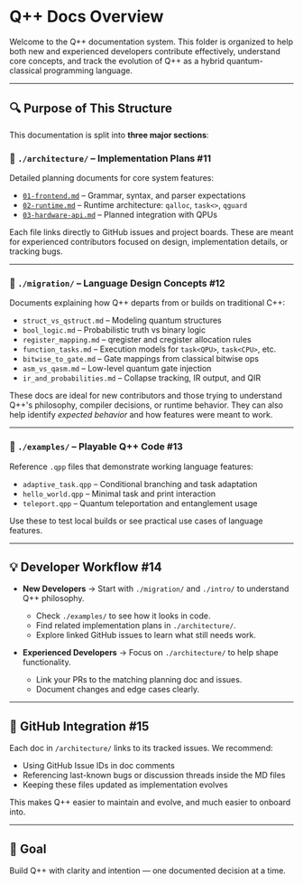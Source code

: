 # Q++ Docs Overview

Welcome to the Q++ documentation system. This folder is organized to help both new and experienced developers contribute effectively, understand core concepts, and track the evolution of Q++ as a hybrid quantum-classical programming language.

---

## 🔍 Purpose of This Structure

This documentation is split into **three major sections**:

### 📐 `./architecture/` – Implementation Plans #11
Detailed planning documents for core system features:
- [`01-frontend.md`](https://github.com/sefunmi4/qpp-lang/blob/main/docs/architecture/01-frontend.md#q-frontend-specification) – Grammar, syntax, and parser expectations
- [`02-runtime.md`](https://github.com/sefunmi4/qpp-lang/blob/main/docs/architecture/02-runtime.md) – Runtime architecture: `qalloc`, `task<>`, `qguard`
- [`03-hardware-api.md`](https://github.com/sefunmi4/qpp-lang/blob/main/docs/architecture/03-hardware-api.md) – Planned integration with QPUs

Each file links directly to GitHub issues and project boards. These are meant for experienced contributors focused on design, implementation details, or tracking bugs.

---

### 🧠 `./migration/` – Language Design Concepts #12
Documents explaining how Q++ departs from or builds on traditional C++:
- `struct_vs_qstruct.md` – Modeling quantum structures
- `bool_logic.md` – Probabilistic truth vs binary logic
- `register_mapping.md` – qregister and cregister allocation rules
- `function_tasks.md` – Execution models for `task<QPU>`, `task<CPU>`, etc.
- `bitwise_to_gate.md` – Gate mappings from classical bitwise ops
- `asm_vs_qasm.md` – Low-level quantum gate injection
- `ir_and_probabilities.md` – Collapse tracking, IR output, and QIR

These docs are ideal for new contributors and those trying to understand Q++'s philosophy, compiler decisions, or runtime behavior. They can also help identify *expected behavior* and how features were meant to work.

---

### 🧪 `./examples/` – Playable Q++ Code #13
Reference `.qpp` files that demonstrate working language features:
- `adaptive_task.qpp` – Conditional branching and task adaptation
- `hello_world.qpp` – Minimal task and print interaction
- `teleport.qpp` – Quantum teleportation and entanglement usage

Use these to test local builds or see practical use cases of language features.

---

## 💡 Developer Workflow #14

- **New Developers** → Start with `./migration/` and `./intro/` to understand Q++ philosophy.
  - Check `./examples/` to see how it looks in code.
  - Find related implementation plans in `./architecture/`.
  - Explore linked GitHub issues to learn what still needs work.

- **Experienced Developers** → Focus on `./architecture/` to help shape functionality.
  - Link your PRs to the matching planning doc and issues.
  - Document changes and edge cases clearly.

---

## 🔗 GitHub Integration #15

Each doc in `/architecture/` links to its tracked issues. We recommend:
- Using GitHub Issue IDs in doc comments
- Referencing last-known bugs or discussion threads inside the MD files
- Keeping these files updated as implementation evolves

This makes Q++ easier to maintain and evolve, and much easier to onboard into.

---

## 🌱 Goal

Build Q++ with clarity and intention — one documented decision at a time.

